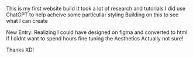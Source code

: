 This is my first website build
It took a lot of research and tutorials
I did use ChatGPT to help acheive some particullar styling
Building on this to see what I can create

New Entry: Realizing I could have designed on figma and converted to html if I didnt want to spend hours fine tuning the Aesthetics
Actually not sure! 

Thanks XD!
